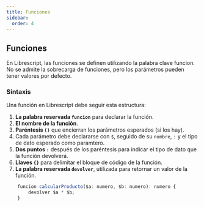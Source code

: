 ```yaml
---
title: Funciones
sidebar:
  order: 4
---
```


## Funciones

En Librescript, las funciones se definen utilizando la palabra clave funcion. No se admite la sobrecarga de funciones, pero los parámetros pueden tener valores por defecto.

### Sintaxis

Una función en Librescript debe seguir esta estructura:

1. **La palabra reservada `funcion`** para declarar la función.
2. **El nombre de la función**.
3. **Paréntesis `()`** que encierran los parámetros esperados (si los hay).
4. Cada parámetro debe declararse con `$`, seguido de su `nombre`, `:`  y el  tipo de dato esperado como paramtero.
5. **Dos puntos `:`** después de los paréntesis para indicar el tipo de dato que la función devolverá.
6. **Llaves `{}`** para delimitar el bloque de código de la función.
7. **La palabra reservada `devolver`**, utilizada para retornar un valor de la función.

~~~typescript
    funcion calcularProducto($a: numero, $b: numero): numero { 
        devolver $a * $b; 
    }
~~~
